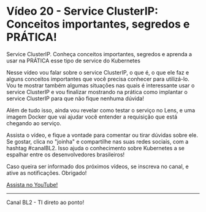 # Vídeo 20 - Service ClusterIP: Conceitos importantes, segredos e PRÁTICA!

Service ClusterIP. Conheça conceitos importantes, segredos e aprenda a usar na PRÁTICA esse tipo de service do Kubernetes

Nesse vídeo vou falar sobre o service ClusterIP, o que é, o que ele faz e alguns conceitos importantes que você precisa conhecer para utilizá-lo. Vou te  mostrar também algumas situações nas quais é interessante usar o service ClusterIP e vou finalizar mostrando na prática como implantar o service ClusterIP para que não fique nenhuma dúvida!

Além de tudo isso, ainda vou revelar como testar o serviço no Lens, e uma imagem Docker que vai ajudar você entender a requisição que está chegando ao serviço.

Assista o vídeo, e fique a vontade para comentar ou tirar dúvidas sobre ele. Se gostar, clica no "joinha" e compartilhe nas suas redes sociais, com a hashtag #canalBL2. Isso ajuda o conhecimento sobre Kubernetes a se espalhar entre os desenvolvedores brasileiros!

Caso queira ser informado dos próximos vídeos, se inscreva no canal, e ative as notificações. Obrigado!

[Assista no YouTube!](https://youtu.be/dDnIXUyDK2w)

---
Canal BL2  - TI direto ao ponto!